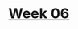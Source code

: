 # [Week 06](https://github.com/benbrastmckie/ModalHistory?tab=readme-ov-file#week-06-prior-and-thomasons-semantics)
